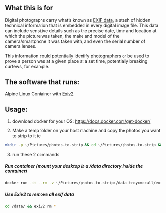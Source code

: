 ## What this is for


Digital photographs carry what’s known as [EXIF data](https://en.wikipedia.org/wiki/Exif), a stash of hidden technical information that is embedded in every digital image file. This data can include sensitive details such as the precise date, time and location at which the picture was taken, the make and model of the camera/smartphone it was taken with, and even the serial number of camera lenses.

This information could potentially identify photographers or be used to prove a person was at a given place at a set time, potentially breaking curfews, for example. 


## The software that runs:

Alpine Linux Container with [Exiv2](https://www.exiv2.org/)


## Usage:

1) download docker for your OS: https://docs.docker.com/get-docker/

2) Make a temp folder on your host machine and copy the photos you want to strip to it
ie: 

```bash
mkdir -p ~/Pictures/photos-to-strip && cd ~/Pictures/photos-to-strip && open .
```


3) run these 2 commands

##### Run container (mount your desktop in a /data directory inside the container)

```bash
docker run -it --rm -v ~/Pictures/photos-to-strip:/data troyxmccall/exif-scrubber
```

##### Use Exiv2 to remove all exif data 

```bash
cd /data/ && exiv2 rm *
```

